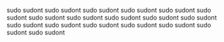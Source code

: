 sudo sudont sudo sudont sudo sudont sudo sudont sudo sudont sudo sudont sudo sudont sudo sudont sudo sudont sudo sudont sudo sudont sudo sudont sudo sudont sudo sudont sudo sudont sudo sudont sudo sudont sudo sudont 
